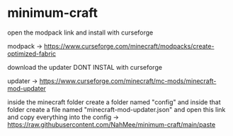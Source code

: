 # minimum-craft

open the modpack link and install with curseforge 

modpack -> https://www.curseforge.com/minecraft/modpacks/create-optimized-fabric

download the updater DONT INSTAL with curseforge

updater -> https://www.curseforge.com/minecraft/mc-mods/minecraft-mod-updater

inside the minecraft folder create a folder named "config" and inside that folder create a file named "minecraft-mod-updater.json"
and open this link and copy everything into the config -> https://raw.githubusercontent.com/NahMee/minimum-craft/main/paste
